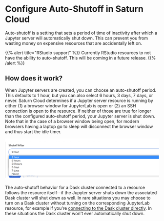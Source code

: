 # Configure Auto-Shutoff in Saturn Cloud

Auto-shutoff is a setting that sets a period of time of inactivity after which a Jupyter server will automatically shut down. This can prevent you from wasting money on expensive resources that are accidentally left on.

{{% alert title="RStudio support" %}}
Currently RStudio resources to not have the ability to auto-shutoff. This will be coming in a future release.
{{% /alert %}}

## How does it work?

When Jupyter servers are created, you can choose an auto-shutoff period. This defaults to 1 hour, but you can also select 6 hours, 3 days, 7 days, or never. Saturn Cloud determines if a Jupyter server resource is running by either (1) a browser window for JupyterLab is open or (2) an SSH connection is open to the resource. If neither of those are true for longer than the configured auto-shutoff period, your Jupyter server is shut down. Note that in the case of a browser window being open, for modern browsers having a laptop go to sleep will disconnect the browser window and thus start the idle timer.

<img src="/images/docs/autoshutoff.png" alt="Select auto-shutoff" class="doc-image">

The auto-shutoff behavior for a Dask cluster connected to a resource follows the resource itself--if the Jupyter server shuts down the associated Dask cluster will shut down as well. In rare situations you may choose to turn on a Dask cluster without turning on the corresponding JupyterLab resource, for example if you're [connecting to the Dask cluster directly](<docs/Using Saturn Cloud/External Connect/colab_external_connect.md>). In these situations the Dask cluster won't ever automatically shut down.

